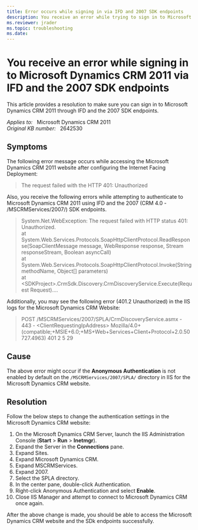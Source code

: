 ```yaml
---
title: Error occurs while signing in via IFD and 2007 SDK endpoints
description: You receive an error while trying to sign in to Microsoft Dynamics CRM 2011 using IFD and the 2007 (CRM 4.0) SDK endpoints. Provides a resolution.
ms.reviewer: jrader
ms.topic: troubleshooting
ms.date: 
---
```

# You receive an error while signing in to Microsoft Dynamics CRM 2011 via IFD and the 2007 SDK endpoints

This article provides a resolution to make sure you can sign in to Microsoft Dynamics CRM 2011 through IFD and the 2007 SDK endpoints.

_Applies to:_ &nbsp; Microsoft Dynamics CRM 2011  
_Original KB number:_ &nbsp; 2642530

## Symptoms

The following error message occurs while accessing the Microsoft Dynamics CRM 2011 website after configuring the Internet Facing Deployment:

> The request failed with the HTTP 401: Unauthorized

Also, you receive the following errors while attempting to authenticate to Microsoft Dynamics CRM 2011 using IFD and the 2007 (CRM 4.0 - /MSCRMServices/2007/) SDK endpoints.

> System.Net.WebException: The request failed with HTTP status 401: Unauthorized.  
at System.Web.Services.Protocols.SoapHttpClientProtocol.ReadResponse(SoapClientMessage message, WebResponse response, Stream responseStream, Boolean asyncCall)  
at System.Web.Services.Protocols.SoapHttpClientProtocol.Invoke(String methodName, Object[] parameters)  
at \<SDKProject>.CrmSdk.Discovery.CrmDiscoveryService.Execute(Request Request)....

Additionally, you may see the following error (401.2 Unauthorized) in the IIS logs for the Microsoft Dynamics CRM Website:

> POST /MSCRMServices/2007/SPLA/CrmDiscoveryService.asmx - 443 - \<ClientRequestingIpAddress> Mozilla/4.0+(compatible;+MSIE+6.0;+MS+Web+Services+Client+Protocol+2.0.50727.4963) 401 2 5 29

## Cause

The above error might occur if the **Anonymous Authentication** is not enabled by default on the `/MSCRMServices/2007/SPLA/` directory in IIS for the Microsoft Dynamics CRM website.

## Resolution

Follow the below steps to change the authentication settings in the Microsoft Dynamics CRM website:

1. On the Microsoft Dynamics CRM Server, launch the IIS Administration Console (**Start** > **Run** > **Inetmgr**).
2. Expand the Server in the **Connections** pane.
3. Expand Sites.
4. Expand Microsoft Dynamics CRM.
5. Expand MSCRMServices.
6. Expand 2007.
7. Select the SPLA directory.
8. In the center pane, double-click Authentication.
9. Right-click Anonymous Authentication and select **Enable**.
10. Close IIS Manager and attempt to connect to Microsoft Dynamics CRM once again.

After the above change is made, you should be able to access the Microsoft Dynamics CRM website and the SDk endpoints successfully.
